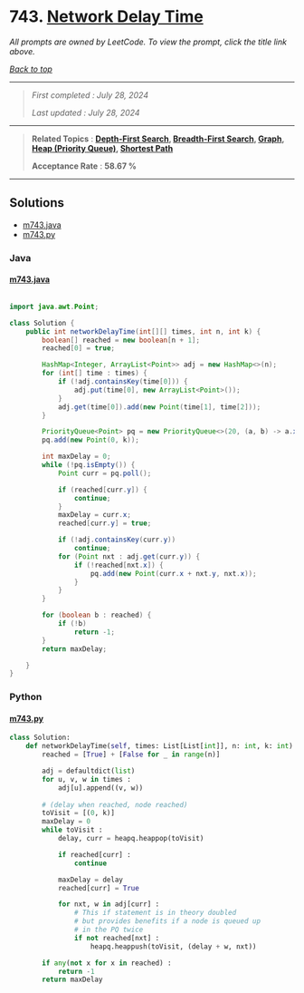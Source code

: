# 743. [Network Delay Time](<https://leetcode.com/problems/network-delay-time>)

*All prompts are owned by LeetCode. To view the prompt, click the title link above.*

*[Back to top](<../README.md>)*

------

> *First completed : July 28, 2024*
>
> *Last updated : July 28, 2024*

------

> **Related Topics** : **[Depth-First Search](<by_topic/Depth-First Search.md>), [Breadth-First Search](<by_topic/Breadth-First Search.md>), [Graph](<by_topic/Graph.md>), [Heap (Priority Queue)](<by_topic/Heap (Priority Queue).md>), [Shortest Path](<by_topic/Shortest Path.md>)**
>
> **Acceptance Rate** : **58.67 %**

------

## Solutions

- [m743.java](<../my-submissions/m743.java>)
- [m743.py](<../my-submissions/m743.py>)
### Java
#### [m743.java](<../my-submissions/m743.java>)
```Java

import java.awt.Point;

class Solution {
    public int networkDelayTime(int[][] times, int n, int k) {
        boolean[] reached = new boolean[n + 1];
        reached[0] = true;

        HashMap<Integer, ArrayList<Point>> adj = new HashMap<>(n); 
        for (int[] time : times) {
            if (!adj.containsKey(time[0])) {
                adj.put(time[0], new ArrayList<Point>());
            }
            adj.get(time[0]).add(new Point(time[1], time[2]));
        }

        PriorityQueue<Point> pq = new PriorityQueue<>(20, (a, b) -> a.x - b.x);
        pq.add(new Point(0, k));

        int maxDelay = 0;
        while (!pq.isEmpty()) {
            Point curr = pq.poll();

            if (reached[curr.y]) {
                continue;
            }
            maxDelay = curr.x;
            reached[curr.y] = true;

            if (!adj.containsKey(curr.y))
                continue;
            for (Point nxt : adj.get(curr.y)) {
                if (!reached[nxt.x]) {
                    pq.add(new Point(curr.x + nxt.y, nxt.x));
                }
            }
        }

        for (boolean b : reached) {
            if (!b)
                return -1;
        }
        return maxDelay;

    }
}

```

### Python
#### [m743.py](<../my-submissions/m743.py>)
```Python
class Solution:
    def networkDelayTime(self, times: List[List[int]], n: int, k: int) -> int:
        reached = [True] + [False for _ in range(n)]

        adj = defaultdict(list)
        for u, v, w in times :
            adj[u].append((v, w))
        
        # (delay when reached, node reached)
        toVisit = [(0, k)]
        maxDelay = 0
        while toVisit :
            delay, curr = heapq.heappop(toVisit)

            if reached[curr] :
                continue

            maxDelay = delay
            reached[curr] = True

            for nxt, w in adj[curr] :
                # This if statement is in theory doubled
                # but provides benefits if a node is queued up
                # in the PQ twice
                if not reached[nxt] :
                    heapq.heappush(toVisit, (delay + w, nxt))

        if any(not x for x in reached) :
            return -1
        return maxDelay
```

